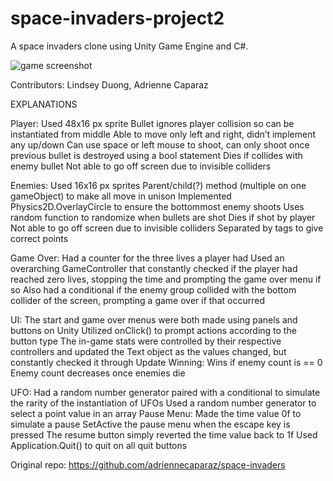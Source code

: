 # space-invaders-project2
A space invaders clone using Unity Game Engine and C#.

![game screenshot](https://raw.githubusercontent.com/mezzofarte/space-invaders-project2/master/space-invaders/Assets/screenshot.png)

Contributors:
Lindsey Duong, Adrienne Caparaz

EXPLANATIONS

Player:
Used 48x16 px sprite
Bullet ignores player collision so can be instantiated from middle
Able to move only left and right, didn’t implement any up/down
Can use space or left mouse to shoot, can only shoot once previous bullet is destroyed using a bool statement
Dies if collides with enemy bullet
Not able to go off screen due to invisible colliders

Enemies:
Used 16x16 px sprites
Parent/child(?) method (multiple on one gameObject) to make all move in unison
Implemented Physics2D.OverlayCircle to ensure the bottommost enemy shoots
Uses random function to randomize when bullets are shot
Dies if shot by player
Not able to go off screen due to invisible colliders
Separated by tags to give correct points

Game Over:
Had a counter for the three lives a player had
Used an overarching GameController that constantly checked if the player had reached zero lives, stopping the time and prompting the game over menu if so
Also had a conditional if the enemy group collided with the bottom collider of the screen, prompting a game over if that occurred

UI:
The start and game over menus were both made using panels and buttons on Unity
Utilized onClick() to prompt actions according to the button type
The in-game stats were controlled by their respective controllers and updated the Text object as the values changed, but constantly checked it through Update
Winning:
Wins if enemy count is == 0
Enemy count decreases once enemies die

UFO: 
Had a random number generator paired with a conditional to simulate the rarity of the instantiation of UFOs
Used a random number generator to select a point value in an array
Pause Menu:
Made the time value 0f to simulate a pause
SetActive the pause menu when the escape key is pressed
The resume button simply reverted the time value back to 1f
Used Application.Quit() to quit on all quit buttons

Original repo:
https://github.com/adriennecaparaz/space-invaders
